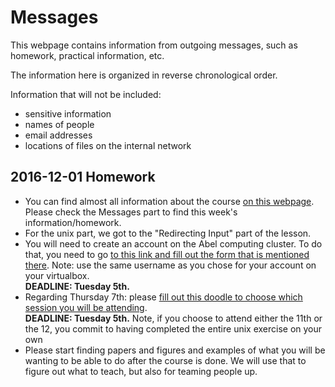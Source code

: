 # Messages

This webpage contains information from outgoing messages, such as homework,
practical information, etc.

The information here is organized in reverse chronological order.

Information that will not be included:

 * sensitive information
 * names of people
 * email addresses
 * locations of files on the internal network
 
## 2016-12-01 Homework

  * You can find almost all information about the course 
  [on this webpage](https://norwegianveterinaryinstitute.github.io/BioinfTraining/).
  Please check the Messages part to find this week's information/homework.
  * For the unix part, we got to the "Redirecting Input" part of the lesson.
  * You will need to create an account on the Abel computing cluster. To
  do that, you need to go [to this link and fill out the form that is
  mentioned there](https://github.com/NorwegianVeterinaryInstitute/Info/wiki/AbelUserGuide). Note: use
  the same username as you chose for your account on your virtualbox.<br/>
  **DEADLINE: Tuesday 5th.**
  * Regarding Thursday 7th: please [fill out this doodle to choose which
  session you will be attending](https://doodle.com/poll/sxt5hmub94nhegyv). <br/>
  **DEADLINE: Tuesday 5th.** 
  Note, if you choose to attend either the 11th or the 12, you commit to having
  completed the entire unix exercise on your own
  * Please start finding papers and figures and examples of what you will be 
  wanting to be able to do after the course is done. We will use that to figure
  out what to teach, but also for teaming people up.
  

